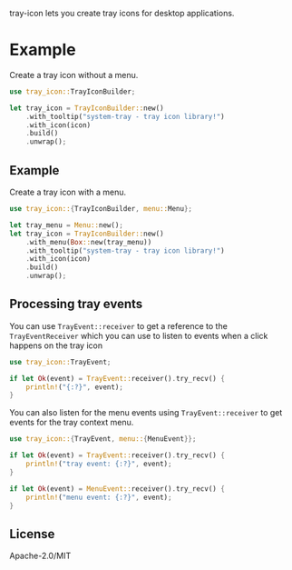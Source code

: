 tray-icon lets you create tray icons for desktop applications.

# Example

Create a tray icon without a menu.

```rs
use tray_icon::TrayIconBuilder;

let tray_icon = TrayIconBuilder::new()
    .with_tooltip("system-tray - tray icon library!")
    .with_icon(icon)
    .build()
    .unwrap();
```

## Example

Create a tray icon with a menu.

```rs
use tray_icon::{TrayIconBuilder, menu::Menu};

let tray_menu = Menu::new();
let tray_icon = TrayIconBuilder::new()
    .with_menu(Box::new(tray_menu))
    .with_tooltip("system-tray - tray icon library!")
    .with_icon(icon)
    .build()
    .unwrap();
```

## Processing tray events

You can use `TrayEvent::receiver` to get a reference to the `TrayEventReceiver`
which you can use to listen to events when a click happens on the tray icon
```rs
use tray_icon::TrayEvent;

if let Ok(event) = TrayEvent::receiver().try_recv() {
    println!("{:?}", event);
}
```

You can also listen for the menu events using `TrayEvent::receiver` to get events for the tray context menu.

```rs
use tray_icon::{TrayEvent, menu::{MenuEvent}};

if let Ok(event) = TrayEvent::receiver().try_recv() {
    println!("tray event: {:?}", event);
}

if let Ok(event) = MenuEvent::receiver().try_recv() {
    println!("menu event: {:?}", event);
}
```

## License

Apache-2.0/MIT

